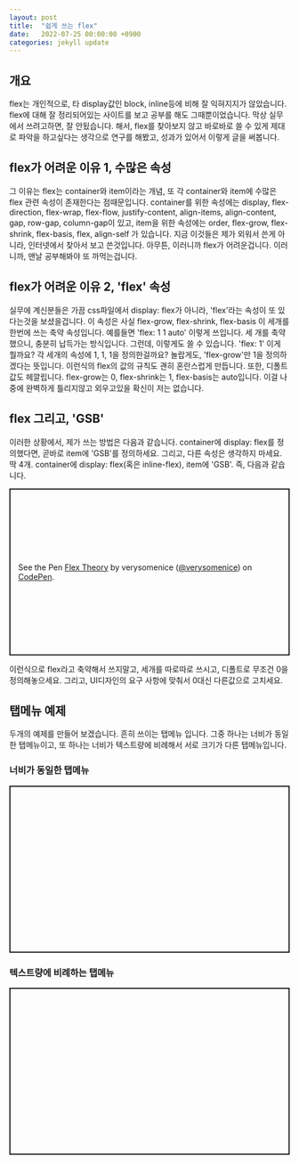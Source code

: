 ```yaml
---
layout: post
title:  "쉽게 쓰는 flex"
date:   2022-07-25 00:00:00 +0900
categories: jekyll update
---
```

## 개요
flex는 개인적으로, 타 display값인 block, inline등에 비해 잘 익혀지지가 않았습니다.
flex에 대해 잘 정리되어있는 사이트를 보고 공부를 해도 그때뿐이었습니다. 막상 실무에서 쓰려고하면, 잘 안됬습니다.
해서, flex를 찾아보지 않고 바로바로 쓸 수 있게 제대로 파악을 하고싶다는 생각으로 연구를 해봤고, 성과가 있어서 이렇게 글을 써봅니다.

## flex가 어려운 이유 1, 수많은 속성
그 이유는 flex는 container와 item이라는 개념, 또 각 container와 item에 수많은 flex 관련 속성이 존재한다는 점때문입니다.
container를 위한 속성에는 display, flex-direction, flex-wrap, flex-flow, justify-content, align-items, align-content, gap, row-gap, column-gap이 있고,
item을 위한 속성에는 order, flex-grow, flex-shrink, flex-basis, flex, align-self 가 있습니다. 
지금 이것들은 제가 외워서 쓴게 아니라, 인터넷에서 찾아서 보고 쓴것입니다. 아무튼, 이러니까 flex가 어려운겁니다. 이러니까, 맨날 공부해봐야 또 까먹는겁니다.

## flex가 어려운 이유 2, 'flex' 속성
실무에 계신분들은 가끔 css파일에서 display: flex가 아니라, 'flex'라는 속성이 또 있다는것을 보셨을겁니다. 
이 속성은 사실 flex-grow, flex-shrink, flex-basis 이 세개를 한번에 쓰는 축약 속성입니다. 
예를들면 'flex: 1 1 auto' 이렇게 쓰입니다. 
세 개를 축약했으니, 충분히 납득가는 방식입니다.
그런데, 이렇게도 쓸 수 있습니다. 
'flex: 1'
이게 뭘까요? 각 세개의 속성에 1, 1, 1을 정의한걸까요? 
놀랍게도, 'flex-grow'만 1을 정의하겠다는 뜻입니다. 
이런식의 flex의 값의 규칙도 괜히 혼란스럽게 만듭니다.
또한, 디폴트값도 헤깔립니다. 
flex-grow는 0, flex-shrink는 1, flex-basis는 auto입니다. 
이걸 나중에 완벽하게 틀리지않고 외우고있을 확신이 저는 없습니다.

## flex 그리고, 'GSB'
이러한 상황에서, 제가 쓰는 방법은 다음과 같습니다.
container에 display: flex를 정의했다면, 곧바로 item에 'GSB'를 정의하세요. 
그리고, 다른 속성은 생각하지 마세요. 
딱 4개. container에 display: flex(혹은 inline-flex), item에 'GSB'.
즉, 다음과 같습니다.

<p class="codepen" data-height="300" data-default-tab="css,result" data-slug-hash="RwMZKEq" data-user="verysomenice" style="height: 300px; box-sizing: border-box; display: flex; align-items: center; justify-content: center; border: 2px solid; margin: 1em 0; padding: 1em;">
  <span>See the Pen <a href="https://codepen.io/verysomenice/pen/RwMZKEq">
  Flex Theory</a> by verysomenice (<a href="https://codepen.io/verysomenice">@verysomenice</a>)
  on <a href="https://codepen.io">CodePen</a>.</span>
</p>
이런식으로 flex라고 축약해서 쓰지말고, 세개를 따로따로 쓰시고, 디폴트로 무조건 0을 정의해놓으세요. 그리고, UI디자인의 요구 사항에 맞춰서 0대신 다른값으로 고치세요.

## 탭메뉴 예제
두개의 예제를 만들어 보겠습니다. 흔히 쓰이는 탭메뉴 입니다.
그중 하나는 너비가 동일한 탭메뉴이고, 또 하나는 너비가 텍스트량에 비례해서 서로 크기가 다른 탭메뉴입니다.

### 너비가 동일한 탭메뉴
<p class="codepen" data-height="300" data-default-tab="css,result" data-slug-hash="jOzYKLy" data-user="verysomenice" style="height: 300px; box-sizing: border-box; display: flex; align-items: center; justify-content: center; border: 2px solid; margin: 1em 0; padding: 1em;">

### 텍스트량에 비례하는 탭메뉴
<p class="codepen" data-height="300" data-default-tab="css,result" data-slug-hash="MWVrXEv" data-user="verysomenice" style="height: 300px; box-sizing: border-box; display: flex; align-items: center; justify-content: center; border: 2px solid; margin: 1em 0; padding: 1em;">
